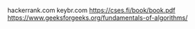 hackerrank.com
keybr.com
https://cses.fi/book/book.pdf
https://www.geeksforgeeks.org/fundamentals-of-algorithms/
